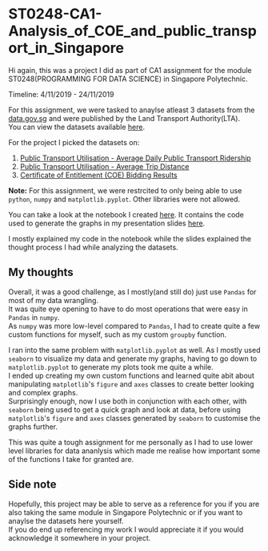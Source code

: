 # ST0248-CA1-Analysis_of_COE_and_public_transport_in_Singapore  

Hi again, this was a project I did as part of CA1 assignment for the module ST0248(PROGRAMMING FOR DATA SCIENCE) in Singapore Polytechnic.  

Timeline: 4/11/2019 - 24/11/2019  

For this assignment, we were tasked to anaylse atleast 3 datasets from the [data.gov.sg](https://data.gov.sg) and were published by the Land Transport Authority(LTA).  
You can view the datasets available [here](https://data.gov.sg/dataset?organization=land-transport-authority).  

For the project I picked the datasets on:
1. [Public Transport Utilisation - Average Daily Public Transport Ridership](https://data.gov.sg/dataset/public-transport-utilisation-average-public-transport-ridership)
2. [Public Transport Utilisation - Average Trip Distance](https://data.gov.sg/dataset/public-transport-utilisation-average-trip-distance)
3. [Certificate of Entitlement (COE) Bidding Results](https://data.gov.sg/dataset/coe-bidding-results)

**Note:** For this assignment, we were restrcited to only being able to use `python`, `numpy` and `matplotlib.pyplot`. Other libraries were not allowed.

You can take a look at the notebook I created [here](/Final.ipynb). It contains the code used to generate the graphs in my presentation slides [here](/PDS_CA1.pptx).

I mostly explained my code in the notebook while the slides explained the thought process I had while analyzing the datasets.

## My thoughts
Overall, it was a good challenge, as I mostly(and still do) just use `Pandas` for most of my data wrangling.  
It was quite eye opening to have to do most operations that were easy in `Pandas` in `numpy`.  
As `numpy` was more low-level compared to `Pandas`, I had to create quite a few custom functions for myself, such as my custom `groupby` function.  

I ran into the same problem with `matplotlib.pyplot` as well. As I mostly used `seaborn` to visualize my data and generate my graphs, having to go down to `matplotlib.pyplot` to generate my plots took me quite a while.  
I ended up creating my own custom functions and learned quite abit about manipulating `matplotlib`'s `figure` and `axes` classes to create better looking and complex graphs.  
Surprisingly enough, now I use both in conjunction with each other, with `seaborn` being used to get a quick graph and look at data, before using `matplotlib`'s `figure` and `axes` classes generated by `seaborn` to customise the graphs further.  

This was quite a tough assignment for me personally as I had to use lower level libraries for data ananlysis which made me realise how important some of the functions I take for granted are.  

## Side note  
Hopefully, this project may be able to serve as a reference for you if you are also taking the same module in Singapore Polytechnic or if you want to anaylse the datasets here yourself.  
If you do end up referencing my work I would appreciate it if you would acknowledge it somewhere in your project.  

